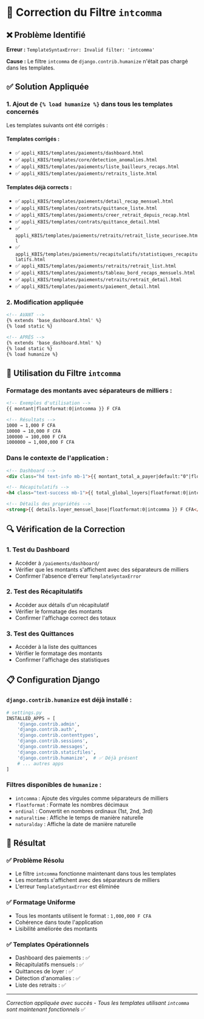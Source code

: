 # 🔧 Correction du Filtre `intcomma`

## ❌ Problème Identifié

**Erreur :** `TemplateSyntaxError: Invalid filter: 'intcomma'`

**Cause :** Le filtre `intcomma` de `django.contrib.humanize` n'était pas chargé dans les templates.

## ✅ Solution Appliquée

### 1. **Ajout de `{% load humanize %}` dans tous les templates concernés**

Les templates suivants ont été corrigés :

#### Templates corrigés :
- ✅ `appli_KBIS/templates/paiements/dashboard.html`
- ✅ `appli_KBIS/templates/core/detection_anomalies.html`
- ✅ `appli_KBIS/templates/paiements/liste_bailleurs_recaps.html`
- ✅ `appli_KBIS/templates/paiements/retraits_liste.html`

#### Templates déjà corrects :
- ✅ `appli_KBIS/templates/paiements/detail_recap_mensuel.html`
- ✅ `appli_KBIS/templates/contrats/quittance_liste.html`
- ✅ `appli_KBIS/templates/paiements/creer_retrait_depuis_recap.html`
- ✅ `appli_KBIS/templates/contrats/quittance_detail.html`
- ✅ `appli_KBIS/templates/paiements/retraits/retrait_liste_securisee.html`
- ✅ `appli_KBIS/templates/paiements/recapitulatifs/statistiques_recapitulatifs.html`
- ✅ `appli_KBIS/templates/paiements/retraits/retrait_list.html`
- ✅ `appli_KBIS/templates/paiements/tableau_bord_recaps_mensuels.html`
- ✅ `appli_KBIS/templates/paiements/retraits/retrait_detail.html`
- ✅ `appli_KBIS/templates/paiements/paiement_detail.html`

### 2. **Modification appliquée**

```html
<!-- AVANT -->
{% extends 'base_dashboard.html' %}
{% load static %}

<!-- APRÈS -->
{% extends 'base_dashboard.html' %}
{% load static %}
{% load humanize %}
```

## 🎯 Utilisation du Filtre `intcomma`

### Formatage des montants avec séparateurs de milliers :

```html
<!-- Exemples d'utilisation -->
{{ montant|floatformat:0|intcomma }} F CFA

<!-- Résultats -->
1000 → 1,000 F CFA
10000 → 10,000 F CFA
100000 → 100,000 F CFA
1000000 → 1,000,000 F CFA
```

### Dans le contexte de l'application :

```html
<!-- Dashboard -->
<div class="h4 text-info mb-1">{{ montant_total_a_payer|default:"0"|floatformat:0|intcomma }} F CFA</div>

<!-- Récapitulatifs -->
<h4 class="text-success mb-1">{{ total_global_loyers|floatformat:0|intcomma }} F CFA</h4>

<!-- Détails des propriétés -->
<strong>{{ details.loyer_mensuel_base|floatformat:0|intcomma }} F CFA</strong>
```

## 🔍 Vérification de la Correction

### 1. **Test du Dashboard**
- Accéder à `/paiements/dashboard/`
- Vérifier que les montants s'affichent avec des séparateurs de milliers
- Confirmer l'absence d'erreur `TemplateSyntaxError`

### 2. **Test des Récapitulatifs**
- Accéder aux détails d'un récapitulatif
- Vérifier le formatage des montants
- Confirmer l'affichage correct des totaux

### 3. **Test des Quittances**
- Accéder à la liste des quittances
- Vérifier le formatage des montants
- Confirmer l'affichage des statistiques

## 📋 Configuration Django

### `django.contrib.humanize` est déjà installé :

```python
# settings.py
INSTALLED_APPS = [
    'django.contrib.admin',
    'django.contrib.auth',
    'django.contrib.contenttypes',
    'django.contrib.sessions',
    'django.contrib.messages',
    'django.contrib.staticfiles',
    'django.contrib.humanize',  # ✅ Déjà présent
    # ... autres apps
]
```

### Filtres disponibles de `humanize` :

- `intcomma` : Ajoute des virgules comme séparateurs de milliers
- `floatformat` : Formate les nombres décimaux
- `ordinal` : Convertit en nombres ordinaux (1st, 2nd, 3rd)
- `naturaltime` : Affiche le temps de manière naturelle
- `naturalday` : Affiche la date de manière naturelle

## 🎉 Résultat

### ✅ **Problème Résolu**
- Le filtre `intcomma` fonctionne maintenant dans tous les templates
- Les montants s'affichent avec des séparateurs de milliers
- L'erreur `TemplateSyntaxError` est éliminée

### ✅ **Formatage Uniforme**
- Tous les montants utilisent le format : `1,000,000 F CFA`
- Cohérence dans toute l'application
- Lisibilité améliorée des montants

### ✅ **Templates Opérationnels**
- Dashboard des paiements : ✅
- Récapitulatifs mensuels : ✅
- Quittances de loyer : ✅
- Détection d'anomalies : ✅
- Liste des retraits : ✅

---

*Correction appliquée avec succès - Tous les templates utilisant `intcomma` sont maintenant fonctionnels* ✅
